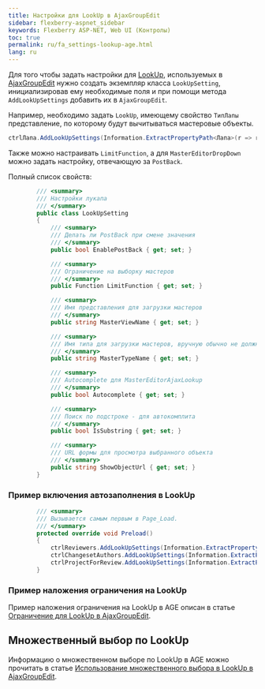 ```yaml
---
title: Настройки для LookUp в AjaxGroupEdit
sidebar: flexberry-aspnet_sidebar
keywords: Flexberry ASP-NET, Web UI (Контролы)
toc: true
permalink: ru/fa_settings-lookup-age.html
lang: ru
---
```


Для того чтобы задать настройки для [LookUp](fa_lookup-overview.html), используемых в [AjaxGroupEdit](fa_ajax-group-edit.html) нужно создать экземпляр класса `LookUpSetting`, инициализировав ему необходимые поля и при помощи метода `AddLookUpSettings` добавить их в `AjaxGroupEdit`.

Например, необходимо задать `LookUp`, имеющему свойство `ТипЛапы` представление, по которому будут вычитываться мастеровые объекты.

```csharp
ctrlЛапа.AddLookUpSettings(Information.ExtractPropertyPath<Лапа>(r => r.ТипЛапы), new LookUpSetting { MasterViewName = ТипЛапы.Views.ТипЛапыL.Name });
```

Также можно настраивать `LimitFunction`, а для `MasterEditorDropDown` можно задать настройку, отвечающую за `PostBack`.

Полный список свойств:

```csharp
        /// <summary>
        /// Настройки лукапа
        /// </summary>
        public class LookUpSetting
        {
            /// <summary>
            /// Делать ли PostBack при смене значения
            /// </summary>
            public bool EnablePostBack { get; set; }

            /// <summary>
            /// Ограничение на выборку мастеров
            /// </summary>
            public Function LimitFunction { get; set; }

            /// <summary>
            /// Имя представления для загрузки мастеров
            /// </summary>
            public string MasterViewName { get; set; }

            /// <summary>
            /// Имя типа для загрузки мастеров, вручную обычно не должно задаваться
            /// </summary>
            public string MasterTypeName { get; set; }

            /// <summary>
            /// Autocomplete для MasterEditorAjaxLookup
            /// </summary>
            public bool Autocomplete { get; set; }

            /// <summary>
            /// Поиск по подстроке - для автокомплита
            /// </summary>
            public bool IsSubstring { get; set; }

            /// <summary>
            /// URL формы для просмотра выбранного объекта
            /// </summary>
            public string ShowObjectUrl { get; set; }
        }
```

### Пример включения автозаполнения в LookUp

```csharp
        /// <summary>
        /// Вызывается самым первым в Page_Load.
        /// </summary>
        protected override void Preload()
        {
            ctrlReviewers.AddLookUpSettings(Information.ExtractPropertyPath<Reviewer>(r => r.Programmer), new LookUpSetting() { Autocomplete = true });
            ctrlChangesetAuthors.AddLookUpSettings(Information.ExtractPropertyPath<ChangesetAuthor>(ca => ca.Programmer), new LookUpSetting() { Autocomplete = true });
            ctrlProjectForReview.AddLookUpSettings(Information.ExtractPropertyPath<ProjectForReview>(pfr => pfr.Project), new LookUpSetting() { Autocomplete = true });
        }
```

### Пример наложения ограничения на LookUp

Пример наложения ограничения на LookUp в AGE описан в статье [Ограничение для LookUp в AjaxGroupEdit](fa_limited-lookup-age.html).

## Множественный выбор по LookUp

Информацию о множественном выборе по LookUp в AGE можно прочитать в статье [Использование множественного выбора в LookUp в AjaxGroupEdit](fa_multi-lookup-age.html).
